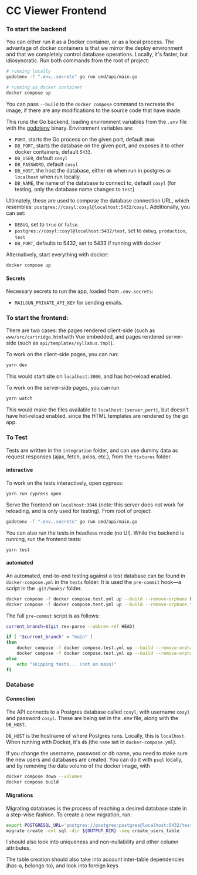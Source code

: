 # CC Viewer Frontend

### To start the backend

You can either run it as a Docker container, or as a local process. The advantage of docker containers is that we mirror the deploy environment and that we completely control database operations. Locally, it's faster, but idiosyncratic. Run both commands from the root of project:

```bash
# running locally
godotenv -f ".env,.secrets" go run cmd/api/main.go

# running as docker container
docker compose up
```

You can pass `--build` to the `docker compose` command to recreate the image, if there are any modifications to the source code that have made.

This runs the Go backend, loading environment variables from the `.env` file with the [godotenv](https://github.com/joho/godotenv) binary. Environment variables are:

- `PORT`, starts the Go process on the given port, default `3046`
- `DB_PORT`, starts the database on the given port, and exposes it to other docker containers, default `5433`.
- `DB_USER`, default `cosyl`
- `DB_PASSWORD`, default `cosyl`
- `DB_HOST`, the host the database, either `db` when run in postgres or `localhost` when run locally.
- `DB_NAME`, the name of the database to connect to, default `cosyl` (for testing, only the database name changes to `test`)

Ultimately, these are used to compose the database connection URL, which resembles: `postgres://cosyl:cosyl@localhost:5432/cosyl`. Additionally, you can set:

- `DEBUG`, set to `true` or `false`.
- `postgres://cosyl:cosyl@localhost:5432/test`, set to `debug`, `production`, `test`
- `DB_PORT`, defaults to 5432, set to 5433 if running with docker

Alternatively, start everything with docker:

```
docker compose up
```

#### Secrets

Necessary secrets to run the app, loaded from `.env.secrets`:

- `MAILGUN_PRIVATE_API_KEY` for sending emails.

### To start the frontend:

There are two cases: the pages rendered client-side (such as `www/src/cartridge.html`with Vue embedded, and pages rendered server-side (such as `api/templates/syllabus.tmpl`).

To work on the client-side pages, you can run:

```bash
yarn dev
```

This would start site on `localhost:3000`, and has hot-reload enabled.

To work on the server-side pages, you can run

```bash
yarn watch
```

This would make the files available to `localhost:{server_port}`, but doesn't have hot-reload enabled, since the HTML templates are rendered by the go app.

### To Test

Tests are written in the `integration` folder, and can use dummy data as request responses (ajax, fetch, axios, etc.), from the `fixtures` folder.

#### interactive

To work on the tests interactively, open cypress:

```
yarn run cypress open
```

Serve the frontend on `localhost:3046` (_note:_ this server does not work for reloading, and is only used for testing). From root of project:

```bash
godotenv -f ".env,.secrets" go run cmd/api/main.go
```

You can also run the tests in headless mode (no UI). While the backend is running, run the frontend tests:

```
yarn test
```

#### automated

An automated, end-to-end testing against a test database can be found in `docker-compose.yml` in the `tests` folder. It is used the `pre-commit` hook—a script in the `.git/hooks/` folder.

```bash
docker compose -f docker compose.test.yml up --build --remove-orphans backend_test_viewer
docker compose -f docker compose.test.yml up --build --remove-orphans frontend_test_viewer

```

The full `pre-commit` script is as follows:

```bash
current_branch=$(git rev-parse --abbrev-ref HEAD)

if [ "$current_branch" = "main" ]
then
	docker compose -f docker compose.test.yml up --build --remove-orphans backend_test_viewer
	docker compose -f docker compose.test.yml up --build --remove-orphans frontend_test_viewer
else
	echo "skipping tests... (not on main)"
fi

```

### Database

#### Connection

The API connects to a Postgres database called `cosyl`, with username `cosyl` and password `cosyl`. These are being set in the .env file, along with the `DB_HOST`.

`DB_HOST` is the hostname of where Postgres runs. Locally, this is `localhost`. When running with Docker, it's `db` (the `name` set in `docker-compose.yml`).

If you change the username, password or db name, you need to make sure the new users and databases are created. You can do it with `psql` locally, and by removing the data volume of the docker image, with

```bash
docker compose down --volumes
docker compose build
```

#### Migrations

Migrating databases is the process of reaching a desired database state in a step-wise fashion. To create a new migration, run:

```bash
export POSTGRESQL_URL='postgres://postgres:postgres@localhost:5432/test?sslmode=disable'
migrate create -ext sql -dir ${OUTPUT_DIR} -seq create_users_table
```

I should also look into uniqueness and non-nullability and other column attributes.

The table creation should also take into account inter-table dependencies (has-a, belongs-to), and look into foreign keys
